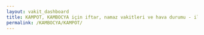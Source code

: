 ```yaml
---
layout: vakit_dashboard
title: KAMPOT, KAMBOCYA için iftar, namaz vakitleri ve hava durumu - ilçe/eyalet seç
permalink: /KAMBOCYA/KAMPOT/
---
```


<script type="text/javascript">
  var GLOBAL_COUNTRY = 'KAMBOCYA';
  var GLOBAL_CITY = 'KAMPOT';
  var GLOBAL_STATE = '';
  var lat = 72;
  var lon = 21;
</script>

